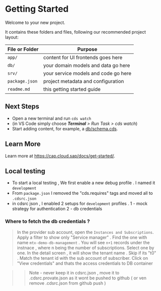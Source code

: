# Getting Started

Welcome to your new project.

It contains these folders and files, following our recommended project layout:

File or Folder | Purpose
---------|----------
`app/` | content for UI frontends goes here
`db/` | your domain models and data go here
`srv/` | your service models and code go here
`package.json` | project metadata and configuration
`readme.md` | this getting started guide


## Next Steps

- Open a new terminal and run `cds watch` 
- (in VS Code simply choose _**Terminal** > Run Task > cds watch_)
- Start adding content, for example, a [db/schema.cds](db/schema.cds).


## Learn More

Learn more at https://cap.cloud.sap/docs/get-started/.


## Local testing 

- To start a local testing , We first enable a new debug profile . I named it `development`
- From `package.json` I removed the "cds.requires" tags and moved all to `.cdsrc.json`
- in cdsrc json , I enabled 2 setups for `development` profiles . 1 - mock strategy for authentication 2 - db credentials 

### Where to fetch the db credentials ? 

> In the provider sub account, open the `Instances and Subscriptions`. Apply a filter to show only "Service manager" . Find the one with name `mtx-demo-db-management` . You will see `n+1` records under the instnace , where n being the number of subscriptions. Select one by one. In the detail screen , it will show the tenant name . Skip if its "t0" . Match the tenant id with the sub account of subscriber. Click on "View credentials" and thats the access credentials to DB container 

>> Note - never keep it in cdsrc.json , move it to .cdsrc.provate.json as it wont be pushed to github ( or ven remove .cdsrc.json from github push )
